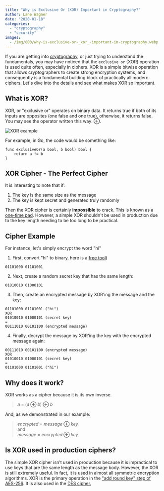 ```yaml
---
title: "Why is Exclusive Or (XOR) Important in Cryptography?"
author: Lane Wagner
date: "2020-01-18"
categories: 
  - "cryptography"
  - "security"
images:
  - /img/800/why-is-exclusive-or-_xor_-important-in-cryptography.webp
---
```


If you are getting into [cryptography](/cryptography/what-is-cryptography/), or just trying to understand the fundamentals, you may have noticed that the `exclusive or` (XOR) operation is used quite often, especially in ciphers. XOR is a simple bitwise operation that allows cryptographers to create strong encryption systems, and consequently is a fundamental building block of practically all modern ciphers. Let's dive into the details and see what makes XOR so important.

## What is XOR?

XOR, or "exclusive or" operates on binary data. It returns true if both of its inputs are opposites (one false and one true), otherwise, it returns false. You may see the operator written this way: ⊕.

![XOR example](/img/800/Screenshot-from-2019-08-04-12-01-49.png)

For example, in Go, the code would be something like:

```
func exclusiveOr(a bool, b bool) bool {
	return a != b
}
```

## XOR Cipher - The Perfect Cipher

It is interesting to note that if:

1. The key is the same size as the message
2. The key is kept secret and generated truly randomly

Then the XOR cipher is certainly **impossible** to crack. This is known as a [one-time pad](https://en.wikipedia.org/wiki/One-time_pad). However, a simple XOR shouldn't be used in production due to the key length needing to be too long to be practical.

## Cipher Example

For instance, let's simply encrypt the word "hi"

1. First, convert "hi" to binary, here is a [free tool](https://www.rapidtables.com/convert/number/ascii-to-binary.html))

`01101000 01101001`

2. Next, create a random secret key that has the same length:

`01010010 01000101`

3. Then, create an encrypted message by XOR'ing the message and the key:

```
01101000 01101001 ("hi")
XOR
01010010 01000101 (secret key)
=
00111010 00101100 (encrypted message)
```

4. Finally, decrypt the message by XOR'ing the key with the encrypted message again:

```
00111010 00101100 (encrypted message)
XOR
01010010 01000101 (secret key)
=
01101000 01101001 ("hi")
```

## Why does it work?

XOR works as a cipher because it is its own inverse.

> 𝑎 = (𝑎 **⊕** 𝑏) **⊕** 𝑏

And, as we demonstrated in our example:

> _encrypted_ = _message_ **⊕** _key_  
> and  
> _message_ = _encrypted_ **⊕** _key_

## Is XOR used in production ciphers?

The simple XOR cipher isn't used in production because it is impractical to use keys that are the same length as the message body. However, the XOR is still extremely useful. In fact, it is used in almost all symmetric encryption algorithms. XOR is the primary operation in the ["add round key" step of AES-256](/cryptography/aes-256-cipher/). It is also used in the [DES cipher.](http://page.math.tu-berlin.de/~kant/teaching/hess/krypto-ws2006/des.htm)
